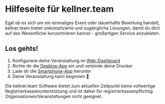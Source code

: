# Hilfeseite für kellner.team 

Egal ob es sich um ein einmaliges Event oder dauerhafte Bewirtung handelt, kellner.team bietet unkomplizierte und 
zugängliche Lösungen, damit du dich auf das Wesentliche konzentrieren kannst - großartigen Service anzubieten. 

## Los gehts!

1. Konfiguriere deine Veranstaltung im [Web-Dashboard](website.md)
2. Richte dir die [Desktop-App](desktop.md) ein und verbinde deine Drucker
3. Lade dir die [Smartphone-App](mobile-apps.md) herunter
4. Deine Veranstaltung kann beginnen 🎉

<warning>
    Die kellner.team Software bietet zum aktuellen Zeitpunkt keine vollwertige Registrierkassenunterstützung und ist daher für 
    registrierkassenpflichtig Organisationen/Veranstaltungen nicht geeignet.
</warning>

